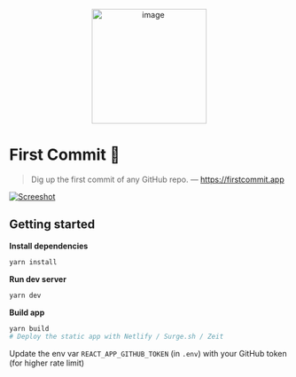 <p align="center">
<img width="207" alt="image" src="https://user-images.githubusercontent.com/1102595/56277368-832c6900-6104-11e9-93fa-9d27636e3fb5.png">
</p>

# First Commit 🎈

> Dig up the first commit of any GitHub repo. — https://firstcommit.app

[![Screeshot](https://user-images.githubusercontent.com/1102595/68696442-4979ee80-057d-11ea-9b58-e5ad4cd518c6.png)](https://firstcommit.netlify.com)


## Getting started

**Install dependencies**

```sh
yarn install
```

**Run dev server**

```sh
yarn dev
```

**Build app**

```sh
yarn build
# Deploy the static app with Netlify / Surge.sh / Zeit
```

Update the env var `REACT_APP_GITHUB_TOKEN` (in `.env`) with your GitHub token (for higher rate limit)
